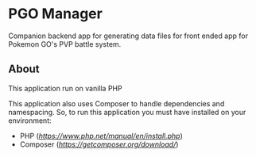 # PGO Manager

Companion backend app for generating data files for front ended app for Pokemon GO's PVP battle system.

## About

This application run on vanilla PHP

This application also uses Composer to handle dependencies and namespacing. So, to run this application you must have installed on your environment:

* PHP (_https://www.php.net/manual/en/install.php_)
* Composer (_https://getcomposer.org/download/_)
